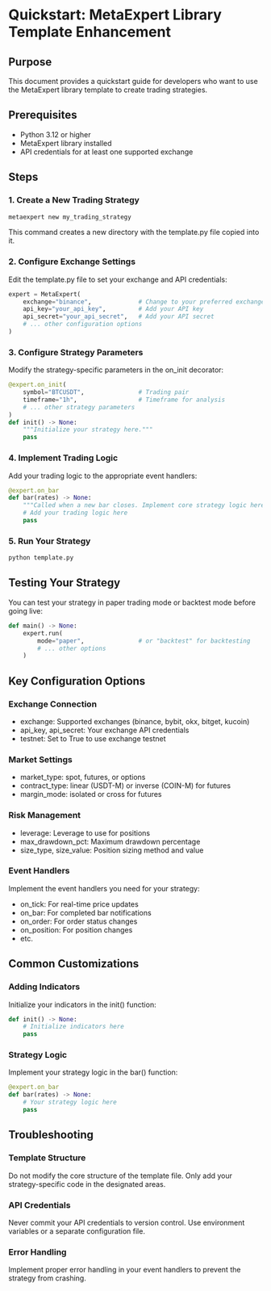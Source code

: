 # Quickstart: MetaExpert Library Template Enhancement

## Purpose
This document provides a quickstart guide for developers who want to use the MetaExpert library template to create trading strategies.

## Prerequisites
- Python 3.12 or higher
- MetaExpert library installed
- API credentials for at least one supported exchange

## Steps

### 1. Create a New Trading Strategy
```bash
metaexpert new my_trading_strategy
```

This command creates a new directory with the template.py file copied into it.

### 2. Configure Exchange Settings
Edit the template.py file to set your exchange and API credentials:

```python
expert = MetaExpert(
    exchange="binance",             # Change to your preferred exchange
    api_key="your_api_key",         # Add your API key
    api_secret="your_api_secret",   # Add your API secret
    # ... other configuration options
)
```

### 3. Configure Strategy Parameters
Modify the strategy-specific parameters in the on_init decorator:

```python
@expert.on_init(
    symbol="BTCUSDT",               # Trading pair
    timeframe="1h",                 # Timeframe for analysis
    # ... other strategy parameters
)
def init() -> None:
    """Initialize your strategy here."""
    pass
```

### 4. Implement Trading Logic
Add your trading logic to the appropriate event handlers:

```python
@expert.on_bar
def bar(rates) -> None:
    """Called when a new bar closes. Implement core strategy logic here."""
    # Add your trading logic here
    pass
```

### 5. Run Your Strategy
```bash
python template.py
```

## Testing Your Strategy
You can test your strategy in paper trading mode or backtest mode before going live:

```python
def main() -> None:
    expert.run(
        mode="paper",               # or "backtest" for backtesting
        # ... other options
    )
```

## Key Configuration Options

### Exchange Connection
- exchange: Supported exchanges (binance, bybit, okx, bitget, kucoin)
- api_key, api_secret: Your exchange API credentials
- testnet: Set to True to use exchange testnet

### Market Settings
- market_type: spot, futures, or options
- contract_type: linear (USDT-M) or inverse (COIN-M) for futures
- margin_mode: isolated or cross for futures

### Risk Management
- leverage: Leverage to use for positions
- max_drawdown_pct: Maximum drawdown percentage
- size_type, size_value: Position sizing method and value

### Event Handlers
Implement the event handlers you need for your strategy:
- on_tick: For real-time price updates
- on_bar: For completed bar notifications
- on_order: For order status changes
- on_position: For position changes
- etc.

## Common Customizations

### Adding Indicators
Initialize your indicators in the init() function:

```python
def init() -> None:
    # Initialize indicators here
    pass
```

### Strategy Logic
Implement your strategy logic in the bar() function:

```python
@expert.on_bar
def bar(rates) -> None:
    # Your strategy logic here
    pass
```

## Troubleshooting

### Template Structure
Do not modify the core structure of the template file. Only add your strategy-specific code in the designated areas.

### API Credentials
Never commit your API credentials to version control. Use environment variables or a separate configuration file.

### Error Handling
Implement proper error handling in your event handlers to prevent the strategy from crashing.